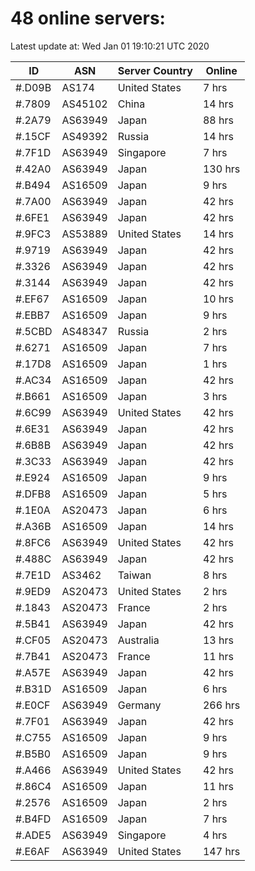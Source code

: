 # 48 online servers:

Latest update at: Wed Jan 01 19:10:21 UTC 2020

| ID | ASN | Server Country | Online |
| -- | --- | -------------- | ------ |
| #.D09B | AS174 | United States | 7 hrs |
| #.7809 | AS45102 | China | 14 hrs |
| #.2A79 | AS63949 | Japan | 88 hrs |
| #.15CF | AS49392 | Russia | 14 hrs |
| #.7F1D | AS63949 | Singapore | 7 hrs |
| #.42A0 | AS63949 | Japan | 130 hrs |
| #.B494 | AS16509 | Japan | 9 hrs |
| #.7A00 | AS63949 | Japan | 42 hrs |
| #.6FE1 | AS63949 | Japan | 42 hrs |
| #.9FC3 | AS53889 | United States | 14 hrs |
| #.9719 | AS63949 | Japan | 42 hrs |
| #.3326 | AS63949 | Japan | 42 hrs |
| #.3144 | AS63949 | Japan | 42 hrs |
| #.EF67 | AS16509 | Japan | 10 hrs |
| #.EBB7 | AS16509 | Japan | 9 hrs |
| #.5CBD | AS48347 | Russia | 2 hrs |
| #.6271 | AS16509 | Japan | 7 hrs |
| #.17D8 | AS16509 | Japan | 1 hrs |
| #.AC34 | AS16509 | Japan | 42 hrs |
| #.B661 | AS16509 | Japan | 3 hrs |
| #.6C99 | AS63949 | United States | 42 hrs |
| #.6E31 | AS63949 | Japan | 42 hrs |
| #.6B8B | AS63949 | Japan | 42 hrs |
| #.3C33 | AS63949 | Japan | 42 hrs |
| #.E924 | AS16509 | Japan | 9 hrs |
| #.DFB8 | AS16509 | Japan | 5 hrs |
| #.1E0A | AS20473 | Japan | 6 hrs |
| #.A36B | AS16509 | Japan | 14 hrs |
| #.8FC6 | AS63949 | United States | 42 hrs |
| #.488C | AS63949 | Japan | 42 hrs |
| #.7E1D | AS3462 | Taiwan | 8 hrs |
| #.9ED9 | AS20473 | United States | 2 hrs |
| #.1843 | AS20473 | France | 2 hrs |
| #.5B41 | AS63949 | Japan | 42 hrs |
| #.CF05 | AS20473 | Australia | 13 hrs |
| #.7B41 | AS20473 | France | 11 hrs |
| #.A57E | AS63949 | Japan | 42 hrs |
| #.B31D | AS16509 | Japan | 6 hrs |
| #.E0CF | AS63949 | Germany | 266 hrs |
| #.7F01 | AS63949 | Japan | 42 hrs |
| #.C755 | AS16509 | Japan | 9 hrs |
| #.B5B0 | AS16509 | Japan | 9 hrs |
| #.A466 | AS63949 | United States | 42 hrs |
| #.86C4 | AS16509 | Japan | 11 hrs |
| #.2576 | AS16509 | Japan | 2 hrs |
| #.B4FD | AS16509 | Japan | 7 hrs |
| #.ADE5 | AS63949 | Singapore | 4 hrs |
| #.E6AF | AS63949 | United States | 147 hrs |

